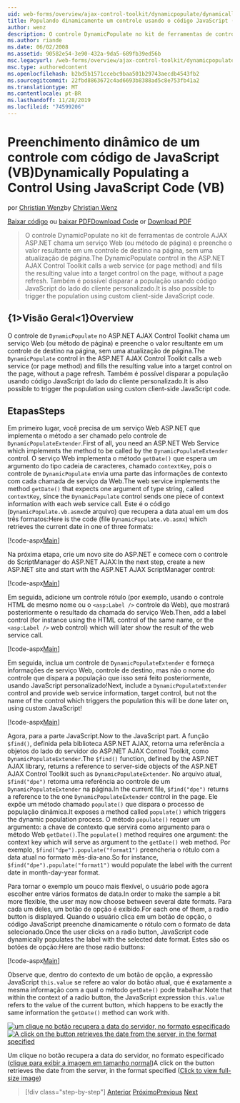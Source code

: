 ```yaml
---
uid: web-forms/overview/ajax-control-toolkit/dynamicpopulate/dynamically-populating-a-control-using-javascript-code-vb
title: Populando dinamicamente um controle usando o código JavaScript (VB) | Microsoft Docs
author: wenz
description: O controle DynamicPopulate no kit de ferramentas de controle AJAX ASP.NET chama um serviço Web (ou método de página) e preenche o valor resultante em um controle de destino em t...
ms.author: riande
ms.date: 06/02/2008
ms.assetid: 90582e54-3e90-432a-9da5-689fb39ed56b
msc.legacyurl: /web-forms/overview/ajax-control-toolkit/dynamicpopulate/dynamically-populating-a-control-using-javascript-code-vb
msc.type: authoredcontent
ms.openlocfilehash: b2bd5b1571ccebc9baa501b29743aecdb4543fb2
ms.sourcegitcommit: 22fbd8863672c4ad6693b8388ad5c8e753fb41a2
ms.translationtype: MT
ms.contentlocale: pt-BR
ms.lasthandoff: 11/28/2019
ms.locfileid: "74599206"
---
```

# <a name="dynamically-populating-a-control-using-javascript-code-vb"></a><span data-ttu-id="2d1c2-103">Preenchimento dinâmico de um controle com código de JavaScript (VB)</span><span class="sxs-lookup"><span data-stu-id="2d1c2-103">Dynamically Populating a Control Using JavaScript Code (VB)</span></span>

<span data-ttu-id="2d1c2-104">por [Christian Wenz](https://github.com/wenz)</span><span class="sxs-lookup"><span data-stu-id="2d1c2-104">by [Christian Wenz](https://github.com/wenz)</span></span>

<span data-ttu-id="2d1c2-105">[Baixar código](https://download.microsoft.com/download/d/8/f/d8f2f6f9-1b7c-46ad-9252-e1fc81bdea3e/dynamicpopulate1.vb.zip) ou [baixar PDF](https://download.microsoft.com/download/b/6/a/b6ae89ee-df69-4c87-9bfb-ad1eb2b23373/dynamicpopulate1VB.pdf)</span><span class="sxs-lookup"><span data-stu-id="2d1c2-105">[Download Code](https://download.microsoft.com/download/d/8/f/d8f2f6f9-1b7c-46ad-9252-e1fc81bdea3e/dynamicpopulate1.vb.zip) or [Download PDF](https://download.microsoft.com/download/b/6/a/b6ae89ee-df69-4c87-9bfb-ad1eb2b23373/dynamicpopulate1VB.pdf)</span></span>

> <span data-ttu-id="2d1c2-106">O controle DynamicPopulate no kit de ferramentas de controle AJAX ASP.NET chama um serviço Web (ou método de página) e preenche o valor resultante em um controle de destino na página, sem uma atualização de página.</span><span class="sxs-lookup"><span data-stu-id="2d1c2-106">The DynamicPopulate control in the ASP.NET AJAX Control Toolkit calls a web service (or page method) and fills the resulting value into a target control on the page, without a page refresh.</span></span> <span data-ttu-id="2d1c2-107">Também é possível disparar a população usando código JavaScript do lado do cliente personalizado.</span><span class="sxs-lookup"><span data-stu-id="2d1c2-107">It is also possible to trigger the population using custom client-side JavaScript code.</span></span>

## <a name="overview"></a><span data-ttu-id="2d1c2-108">{1&gt;Visão Geral&lt;1}</span><span class="sxs-lookup"><span data-stu-id="2d1c2-108">Overview</span></span>

<span data-ttu-id="2d1c2-109">O controle de `DynamicPopulate` no ASP.NET AJAX Control Toolkit chama um serviço Web (ou método de página) e preenche o valor resultante em um controle de destino na página, sem uma atualização de página.</span><span class="sxs-lookup"><span data-stu-id="2d1c2-109">The `DynamicPopulate` control in the ASP.NET AJAX Control Toolkit calls a web service (or page method) and fills the resulting value into a target control on the page, without a page refresh.</span></span> <span data-ttu-id="2d1c2-110">Também é possível disparar a população usando código JavaScript do lado do cliente personalizado.</span><span class="sxs-lookup"><span data-stu-id="2d1c2-110">It is also possible to trigger the population using custom client-side JavaScript code.</span></span>

## <a name="steps"></a><span data-ttu-id="2d1c2-111">Etapas</span><span class="sxs-lookup"><span data-stu-id="2d1c2-111">Steps</span></span>

<span data-ttu-id="2d1c2-112">Em primeiro lugar, você precisa de um serviço Web ASP.NET que implementa o método a ser chamado pelo controle de `DynamicPopulateExtender`.</span><span class="sxs-lookup"><span data-stu-id="2d1c2-112">First of all, you need an ASP.NET Web Service which implements the method to be called by the `DynamicPopulateExtender` control.</span></span> <span data-ttu-id="2d1c2-113">O serviço Web implementa o método `getDate()` que espera um argumento do tipo cadeia de caracteres, chamado `contextKey`, pois o controle de `DynamicPopulate` envia uma parte das informações de contexto com cada chamada de serviço da Web.</span><span class="sxs-lookup"><span data-stu-id="2d1c2-113">The web service implements the method `getDate()` that expects one argument of type string, called `contextKey`, since the `DynamicPopulate` control sends one piece of context information with each web service call.</span></span> <span data-ttu-id="2d1c2-114">Este é o código (`DynamicPopulate.vb.asmx`de arquivo) que recupera a data atual em um dos três formatos:</span><span class="sxs-lookup"><span data-stu-id="2d1c2-114">Here is the code (file `DynamicPopulate.vb.asmx`) which retrieves the current date in one of three formats:</span></span>

[!code-aspx[Main](dynamically-populating-a-control-using-javascript-code-vb/samples/sample1.aspx)]

<span data-ttu-id="2d1c2-115">Na próxima etapa, crie um novo site do ASP.NET e comece com o controle do ScriptManager do ASP.NET AJAX:</span><span class="sxs-lookup"><span data-stu-id="2d1c2-115">In the next step, create a new ASP.NET site and start with the ASP.NET AJAX ScriptManager control:</span></span>

[!code-aspx[Main](dynamically-populating-a-control-using-javascript-code-vb/samples/sample2.aspx)]

<span data-ttu-id="2d1c2-116">Em seguida, adicione um controle rótulo (por exemplo, usando o controle HTML de mesmo nome ou o `<asp:Label />` controle da Web), que mostrará posteriormente o resultado da chamada do serviço Web.</span><span class="sxs-lookup"><span data-stu-id="2d1c2-116">Then, add a label control (for instance using the HTML control of the same name, or the `<asp:Label />` web control) which will later show the result of the web service call.</span></span>

[!code-aspx[Main](dynamically-populating-a-control-using-javascript-code-vb/samples/sample3.aspx)]

<span data-ttu-id="2d1c2-117">Em seguida, inclua um controle de `DynamicPopulateExtender` e forneça informações de serviço Web, controle de destino, mas não o nome do controle que dispara a população que isso será feito posteriormente, usando JavaScript personalizado!</span><span class="sxs-lookup"><span data-stu-id="2d1c2-117">Next, include a `DynamicPopulateExtender` control and provide web service information, target control, but not the name of the control which triggers the population this will be done later on, using custom JavaScript!</span></span>

[!code-aspx[Main](dynamically-populating-a-control-using-javascript-code-vb/samples/sample4.aspx)]

<span data-ttu-id="2d1c2-118">Agora, para a parte JavaScript.</span><span class="sxs-lookup"><span data-stu-id="2d1c2-118">Now to the JavaScript part.</span></span> <span data-ttu-id="2d1c2-119">A função `$find()`, definida pela biblioteca ASP.NET AJAX, retorna uma referência a objetos do lado do servidor do ASP.NET AJAX Control Toolkit, como `DynamicPopulateExtender`.</span><span class="sxs-lookup"><span data-stu-id="2d1c2-119">The `$find()` function, defined by the ASP.NET AJAX library, returns a reference to server-side objects of the ASP.NET AJAX Control Toolkit such as `DynamicPopulateExtender`.</span></span> <span data-ttu-id="2d1c2-120">No arquivo atual, `$find("dpe")` retorna uma referência ao controle de um `DynamicPopulateExtender` na página.</span><span class="sxs-lookup"><span data-stu-id="2d1c2-120">In the current file, `$find("dpe")` returns a reference to the one `DynamicPopulateExtender` control in the page.</span></span> <span data-ttu-id="2d1c2-121">Ele expõe um método chamado `populate()` que dispara o processo de população dinâmica.</span><span class="sxs-lookup"><span data-stu-id="2d1c2-121">It exposes a method called `populate()` which triggers the dynamic population process.</span></span> <span data-ttu-id="2d1c2-122">O método `populate()` requer um argumento: a chave de contexto que servirá como argumento para o método Web `getDate()`.</span><span class="sxs-lookup"><span data-stu-id="2d1c2-122">The `populate()` method requires one argument: the context key which will serve as argument to the `getDate()` web method.</span></span> <span data-ttu-id="2d1c2-123">Por exemplo, `$find("dpe").populate("format1")` preencheria o rótulo com a data atual no formato mês-dia-ano.</span><span class="sxs-lookup"><span data-stu-id="2d1c2-123">So for instance, `$find("dpe").populate("format1")` would populate the label with the current date in month-day-year format.</span></span>

<span data-ttu-id="2d1c2-124">Para tornar o exemplo um pouco mais flexível, o usuário pode agora escolher entre vários formatos de data.</span><span class="sxs-lookup"><span data-stu-id="2d1c2-124">In order to make the sample a bit more flexible, the user may now choose between several date formats.</span></span> <span data-ttu-id="2d1c2-125">Para cada um deles, um botão de opção é exibido.</span><span class="sxs-lookup"><span data-stu-id="2d1c2-125">For each one of them, a radio button is displayed.</span></span> <span data-ttu-id="2d1c2-126">Quando o usuário clica em um botão de opção, o código JavaScript preenche dinamicamente o rótulo com o formato de data selecionado.</span><span class="sxs-lookup"><span data-stu-id="2d1c2-126">Once the user clicks on a radio button, JavaScript code dynamically populates the label with the selected date format.</span></span> <span data-ttu-id="2d1c2-127">Estes são os botões de opção:</span><span class="sxs-lookup"><span data-stu-id="2d1c2-127">Here are those radio buttons:</span></span>

[!code-aspx[Main](dynamically-populating-a-control-using-javascript-code-vb/samples/sample5.aspx)]

<span data-ttu-id="2d1c2-128">Observe que, dentro do contexto de um botão de opção, a expressão JavaScript `this.value` se refere ao valor do botão atual, que é exatamente a mesma informação com a qual o método `getDate()` pode trabalhar.</span><span class="sxs-lookup"><span data-stu-id="2d1c2-128">Note that within the context of a radio button, the JavaScript expression `this.value` refers to the value of the current button, which happens to be exactly the same information the `getDate()` method can work with.</span></span>

<span data-ttu-id="2d1c2-129">[![um clique no botão recupera a data do servidor, no formato especificado](dynamically-populating-a-control-using-javascript-code-vb/_static/image2.png)](dynamically-populating-a-control-using-javascript-code-vb/_static/image1.png)</span><span class="sxs-lookup"><span data-stu-id="2d1c2-129">[![A click on the button retrieves the date from the server, in the format specified](dynamically-populating-a-control-using-javascript-code-vb/_static/image2.png)](dynamically-populating-a-control-using-javascript-code-vb/_static/image1.png)</span></span>

<span data-ttu-id="2d1c2-130">Um clique no botão recupera a data do servidor, no formato especificado ([clique para exibir a imagem em tamanho normal](dynamically-populating-a-control-using-javascript-code-vb/_static/image3.png))</span><span class="sxs-lookup"><span data-stu-id="2d1c2-130">A click on the button retrieves the date from the server, in the format specified ([Click to view full-size image](dynamically-populating-a-control-using-javascript-code-vb/_static/image3.png))</span></span>

> [!div class="step-by-step"]
> <span data-ttu-id="2d1c2-131">[Anterior](dynamically-populating-a-control-vb.md)
> [Próximo](using-dynamicpopulate-with-a-user-control-and-javascript-vb.md)</span><span class="sxs-lookup"><span data-stu-id="2d1c2-131">[Previous](dynamically-populating-a-control-vb.md)
[Next](using-dynamicpopulate-with-a-user-control-and-javascript-vb.md)</span></span>
